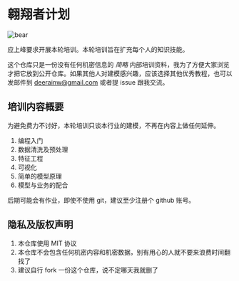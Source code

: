 # 翱翔者计划

![bear](https://raw.githubusercontent.com/deerainw/credit-modeling/master/images/bear.jpg)

应上峰要求开展本轮培训。本轮培训旨在扩充每个人的知识技能。

这个仓库只是一份没有任何机密信息的 *简略* 内部培训资料，我为了方便大家浏览才把它放到公开仓库。如果其他人对建模感兴趣，应该选择其他优秀教程，也可以发邮件到 deerainw@gmail.com 或者提 issue 跟我交流。

## 培训内容概要

为避免费力不讨好，本轮培训只谈本行业的建模，不再在内容上做任何延伸。

1. 编程入门
1. 数据清洗及预处理
1. 特征工程
1. 可视化
1. 简单的模型原理
1. 模型与业务的配合

后期可能会有作业，即使不使用 git，建议至少注册个 github 账号。

## 隐私及版权声明

1. 本仓库使用 MIT 协议
1. 本仓库不会包含任何机密内容和机密数据，别有用心的人就不要来浪费时间翻找了
1. 建议自行 fork 一份这个仓库，说不定哪天我就删了
